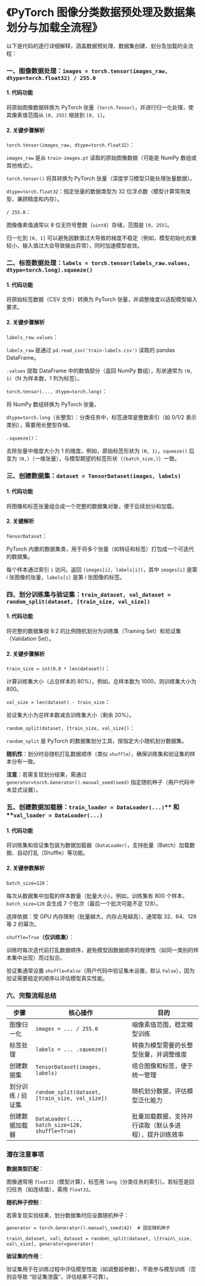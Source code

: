 # 《PyTorch 图像分类数据预处理及数据集划分与加载全流程》

以下是代码的逐行详细解释，涵盖数据预处理、数据集创建、划分及加载的全流程：

### **一、图像数据处理：**`images = torch.tensor(images_raw, dtype=torch.float32) / 255.0`

#### **1. 代码功能**

将原始图像数据转换为 PyTorch 张量（`torch.Tensor`），并进行归一化处理，使其像素值范围从 `[0, 255]` 缩放到 `[0, 1]`。

#### **2. 关键步骤解析**

`torch.tensor(images_raw, dtype=torch.float32)`：

`images_raw` 是从 `train-images.pt` 读取的原始图像数据（可能是 NumPy 数组或其他格式）。

`torch.tensor()` 将其转换为 PyTorch 张量（深度学习模型只能处理张量数据）。

`dtype=torch.float32`：指定张量的数据类型为 32 位浮点数（模型计算常用类型，兼顾精度和内存）。

`/ 255.0`：

图像像素值通常以 8 位无符号整数（`uint8`）存储，范围是 `[0, 255]`。

归一化到 `[0, 1]` 可以避免因数值过大导致的梯度不稳定（例如，模型初始化权重较小，输入值过大会导致输出异常），同时加速模型收敛。

### **二、标签数据处理：**`labels = torch.tensor(labels_raw.values, dtype=torch.long).squeeze()`

#### **1. 代码功能**

将原始标签数据（CSV 文件）转换为 PyTorch 张量，并调整维度以适配模型输入要求。

#### **2. 关键步骤解析**

`labels_raw.values`：

`labels_raw` 是通过 `pd.read_csv('train-labels.csv')` 读取的 pandas DataFrame。

`.values` 提取 DataFrame 中的数值部分（返回 NumPy 数组），形状通常为 `(N, 1)`（N 为样本数，1 列为标签）。

`torch.tensor(..., dtype=torch.long)`：

将 NumPy 数组转换为 PyTorch 张量。

`dtype=torch.long`（长整型）：分类任务中，标签通常是整数索引（如 0/1/2 表示类别），需要用长整型存储。

`.squeeze()`：

去除张量中维度大小为 1 的维度。例如，原始标签形状为 `(N, 1)`，`squeeze()` 后变为 `(N,)`（一维张量），与模型期望的标签形状（`(batch_size,)`）一致。

### **三、创建数据集：**`dataset = TensorDataset(images, labels)`

#### **1. 代码功能**

将图像和标签张量组合成一个完整的数据集对象，便于后续划分和加载。

#### **2. 关键解析**

`TensorDataset`：

PyTorch 内置的数据集类，用于将多个张量（如特征和标签）打包成一个可迭代的数据集。

每个样本通过索引 `i` 访问，返回 `(images[i], labels[i])`，其中 `images[i]` 是第 i 张图像的张量，`labels[i]` 是第 i 张图像的标签。

### **四、划分训练集与验证集：**`train_dataset, val_dataset = random_split(dataset, [train_size, val_size])`

#### **1. 代码功能**

将完整的数据集按 8:2 的比例随机划分为训练集（Training Set）和验证集（Validation Set）。

#### **2. 关键步骤解析**

`train_size = int(0.8 * len(dataset))`：

计算训练集大小（占总样本的 80%）。例如，总样本数为 1000，则训练集大小为 800。

`val_size = len(dataset) - train_size`：

验证集大小为总样本数减去训练集大小（剩余 20%）。

`random_split(dataset, [train_size, val_size])`：

`random_split` 是 PyTorch 的数据集划分工具，按指定大小随机划分数据集。

**随机性**：划分时会随机打乱数据顺序（类似 `shuffle`），确保训练集和验证集的样本分布一致。

**注意**：若需复现划分结果，需通过 `generator=torch.Generator().manual_seed(seed)` 指定随机种子（用户代码中未显式设置）。

### **五、创建数据加载器：**`train_loader = DataLoader(...)`** 和 **`val_loader = DataLoader(...)`

#### **1. 代码功能**

将训练集和验证集包装为数据加载器（`DataLoader`），支持批量（Batch）加载数据、自动打乱（Shuffle）等功能。

#### **2. 关键参数解析**

`batch_size=128`：

每次从数据集中加载的样本数量（批量大小）。例如，训练集有 800 个样本，`batch_size=128` 会生成 7 个批次（最后一个批次可能不足 128）。

选择依据：受 GPU 内存限制（批量越大，内存占用越高），通常取 32、64、128 等 2 的幂次。

`shuffle=True`**（仅训练集）**：

训练时每次迭代前打乱数据顺序，避免模型因数据顺序的规律性（如同一类别的样本集中出现）而过拟合。

验证集通常设置 `shuffle=False`（用户代码中验证集未设置，默认 `False`），因为验证需要稳定的顺序以评估模型真实性能。

### **六、完整流程总结**



| 步骤         | 核心操作                                            | 目的                          |
| ---------- | ----------------------------------------------- | --------------------------- |
| 图像归一化      | `images = ... / 255.0`                          | 缩像素值范围，稳定模型训练               |
| 标签处理       | `labels = ... .squeeze()`                       | 转换为模型需要的长整型张量，并调整维度         |
| 创建数据集      | `TensorDataset(images, labels)`                 | 组合图像和标签，便于统一管理              |
| 划分训练 / 验证集 | `random_split(dataset, [train_size, val_size])` | 随机划分数据，评估模型泛化能力             |
| 创建数据加载器    | `DataLoader(..., batch_size=128, shuffle=True)` | 批量加载数据，支持并行读取（默认多进程），提升训练效率 |

### **潜在注意事项**

**数据类型匹配**：

图像通常用 `float32`（模型计算），标签用 `long`（分类任务的索引）。若标签是回归任务（如连续值），需用 `float32`。

**随机种子控制**：

若需复现实验结果，划分数据集时应设置随机种子：



```
generator = torch.Generator().manual\_seed(42)  # 固定随机种子

train\_dataset, val\_dataset = random\_split(dataset, \[train\_size, val\_size], generator=generator)
```

**验证集的作用**：

验证集用于在训练过程中评估模型性能（如调整超参数），不能参与模型训练（否则会导致 “验证集泄露”，评估结果不可靠）。
